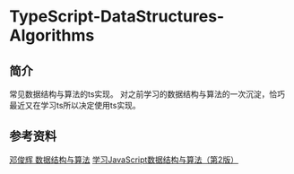 # TypeScript-DataStructures-Algorithms

## 简介
常见数据结构与算法的ts实现。
对之前学习的数据结构与算法的一次沉淀，恰巧最近又在学习ts所以决定使用ts实现。

## 参考资料
[邓俊辉 数据结构与算法](http://www.xuetangx.com/courses/course-v1:TsinghuaX+30240184+sp/about)
[学习JavaScript数据结构与算法（第2版）](http://www.ituring.com.cn/book/2029)
